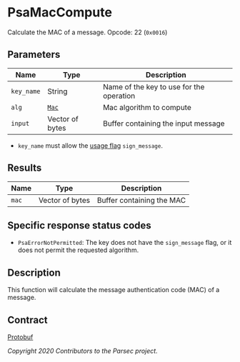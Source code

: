 # PsaMacCompute

Calculate the MAC of a message. Opcode: 22 (`0x0016`)

## Parameters

| Name       | Type                                    | Description                              |
|------------|-----------------------------------------|------------------------------------------|
| `key_name` | String                                  | Name of the key to use for the operation |
| `alg`      | [`Mac`](psa_algorithm.md#mac-algorithm) | Mac algorithm to compute                 |
| `input`    | Vector of bytes                         | Buffer containing the input message      |

- `key_name` must allow the [usage flag](psa_key_attributes.md#usageflags-type) `sign_message`.

## Results

| Name  | Type            | Description               |
|-------|-----------------|---------------------------|
| `mac` | Vector of bytes | Buffer containing the MAC |

## Specific response status codes

- `PsaErrorNotPermitted`: The key does not have the `sign_message` flag, or it does not permit the
   requested algorithm.

## Description

This function will calculate the message authentication code (MAC) of a message.

## Contract

[Protobuf](https://github.com/parallaxsecond/parsec-operations/blob/master/protobuf/psa_mac_compute.proto)

*Copyright 2020 Contributors to the Parsec project.*
